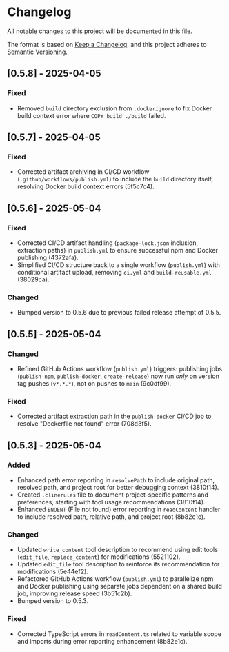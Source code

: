 # Changelog

All notable changes to this project will be documented in this file.

The format is based on [Keep a Changelog](https://keepachangelog.com/en/1.0.0/),
and this project adheres to [Semantic Versioning](https://semver.org/spec/v2.0.0.html).

## [0.5.8] - 2025-04-05

### Fixed
- Removed `build` directory exclusion from `.dockerignore` to fix Docker build context error where `COPY build ./build` failed.


## [0.5.7] - 2025-04-05

### Fixed
- Corrected artifact archiving in CI/CD workflow (`.github/workflows/publish.yml`) to include the `build` directory itself, resolving Docker build context errors (5f5c7c4).


## [0.5.6] - 2025-05-04

### Fixed
- Corrected CI/CD artifact handling (`package-lock.json` inclusion, extraction paths) in `publish.yml` to ensure successful npm and Docker publishing (4372afa).
- Simplified CI/CD structure back to a single workflow (`publish.yml`) with conditional artifact upload, removing `ci.yml` and `build-reusable.yml` (38029ca).

### Changed
- Bumped version to 0.5.6 due to previous failed release attempt of 0.5.5.


## [0.5.5] - 2025-05-04

### Changed
- Refined GitHub Actions workflow (`publish.yml`) triggers: publishing jobs (`publish-npm`, `publish-docker`, `create-release`) now run *only* on version tag pushes (`v*.*.*`), not on pushes to `main` (9c0df99).

### Fixed
- Corrected artifact extraction path in the `publish-docker` CI/CD job to resolve "Dockerfile not found" error (708d3f5).


## [0.5.3] - 2025-05-04

### Added
- Enhanced path error reporting in `resolvePath` to include original path, resolved path, and project root for better debugging context (3810f14).
- Created `.clinerules` file to document project-specific patterns and preferences, starting with tool usage recommendations (3810f14).
- Enhanced `ENOENT` (File not found) error reporting in `readContent` handler to include resolved path, relative path, and project root (8b82e1c).

### Changed
- Updated `write_content` tool description to recommend using edit tools (`edit_file`, `replace_content`) for modifications (5521102).
- Updated `edit_file` tool description to reinforce its recommendation for modifications (5e44ef2).
- Refactored GitHub Actions workflow (`publish.yml`) to parallelize npm and Docker publishing using separate jobs dependent on a shared build job, improving release speed (3b51c2b).
- Bumped version to 0.5.3.

### Fixed
- Corrected TypeScript errors in `readContent.ts` related to variable scope and imports during error reporting enhancement (8b82e1c).

<!-- Previous versions can be added below -->